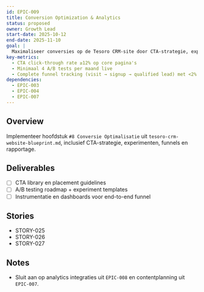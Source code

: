 ```yaml
---
id: EPIC-009
title: Conversion Optimization & Analytics
status: proposed
owner: Growth Lead
start-date: 2025-10-12
end-date: 2025-11-10
goal: |
  Maximaliseer conversies op de Tesoro CRM-site door CTA-strategie, experimentatie en funnel-instrumentatie te operationaliseren.
key-metrics:
  - CTA click-through rate ≥12% op core pagina's
  - Minimaal 4 A/B tests per maand live
  - Complete funnel tracking (visit → signup → qualified lead) met <2% data gap
dependencies:
  - EPIC-003
  - EPIC-004
  - EPIC-007
---
```


## Overview
Implementeer hoofdstuk `#8 Conversie Optimalisatie` uit `tesoro-crm-website-blueprint.md`, inclusief CTA-strategie, experimenten, funnels en rapportage.

## Deliverables
- [ ] CTA library en placement guidelines
- [ ] A/B testing roadmap + experiment templates
- [ ] Instrumentatie en dashboards voor end-to-end funnel

## Stories
- STORY-025
- STORY-026
- STORY-027

## Notes
- Sluit aan op analytics integraties uit `EPIC-008` en contentplanning uit `EPIC-007`.
